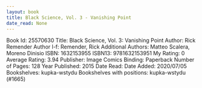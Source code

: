 ```yaml
---
layout: book
title: Black Science, Vol. 3 - Vanishing Point
date_read: None
---
```


Book Id: 25570630
Title: Black Science, Vol. 3: Vanishing Point
Author: Rick Remender
Author l-f: Remender, Rick
Additional Authors: Matteo Scalera, Moreno Dinisio
ISBN: 1632153955
ISBN13: 9781632153951
My Rating: 0
Average Rating: 3.94
Publisher: Image Comics
Binding: Paperback
Number of Pages: 128
Year Published: 2015
Date Read: 
Date Added: 2020/07/05
Bookshelves: kupka-wstydu
Bookshelves with positions: kupka-wstydu (#1665)

